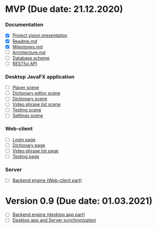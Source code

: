 # MVP (Due date: 21.12.2020)
### Documentation
* [x] [Project vision presentation](https://trello.com/c/phWHoqC6/2-project-vision-presentation)
* [x] [Readme.md](https://trello.com/c/BtwRlpyC/3-readmemd)
* [x] [Milestones.md](https://trello.com/c/aA5Vcy2G/18-milestonesmd)
* [ ] [Architecture.md](https://trello.com/c/MnUR27mR/1-architecturemd)
* [ ] [Database scheme](https://trello.com/c/S6f36oog/10-database-scheme)
* [ ] [RESTful API](https://trello.com/c/gjI98FsM/15-restful-api)
### Desktop JavaFX application
* [ ] [Player scene](https://trello.com/c/VxgCyNCz/4-player-scene)
* [ ] [Dictionary editor scene](https://trello.com/c/LW3Fi4Qc/5-dictionary-editor-scene)
* [ ] [Dictionary scene](https://trello.com/c/mqjLXfoA/6-dictionary-scene)
* [ ] [Video phrase list scene](https://trello.com/c/SRElC7RQ/7-video-phrase-list-scene)
* [ ] [Testing scene](https://trello.com/c/IaMR3Ong/8-testing-scene)
* [ ] [Settings scene](https://trello.com/c/BIvd2ise/9-settings-scene)
### Web-client
* [ ] [Login page](https://trello.com/c/WxVr4Fbf/14-login-page)
* [ ] [Dictionary page](https://trello.com/c/8H5DumVi/11-dictionary-page)
* [ ] [Video phrase list page](https://trello.com/c/t559WC8l/12-video-phrase-list-page)
* [ ] [Testing page](https://trello.com/c/S3Wmnau4/13-testing-page)
### Server
* [ ] [Backend engine (Web-client part)](https://trello.com/c/4DGh5s47/17-backend-engine-web-client-part)
# Version 0.9 (Due date: 01.03.2021)
* [ ] [Backend engine (desktop app part)](https://trello.com/c/FBuDT9ci/19-backend-engine-desktop-app-part)
* [ ] [Desktop app and Server synchronization](https://trello.com/c/9Qq3jNcf/20-desktop-app-and-server-synchronization)

